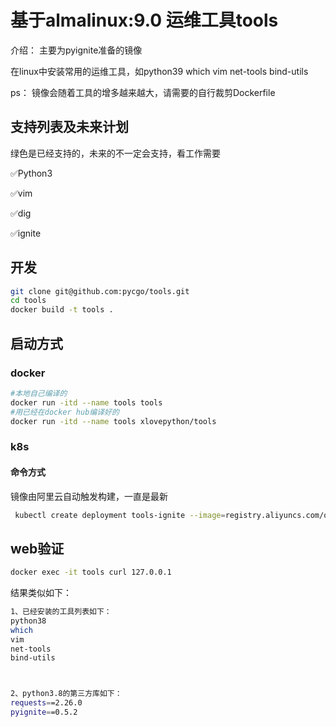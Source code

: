 # 基于almalinux:9.0   运维工具tools

介绍：
主要为pyignite准备的镜像

在linux中安装常用的运维工具，如python39 which vim net-tools bind-utils


ps：
   镜像会随着工具的增多越来越大，请需要的自行裁剪Dockerfile


## 支持列表及未来计划
   绿色是已经支持的，未来的不一定会支持，看工作需要


✅Python3

✅vim

✅dig

✅ignite



## 开发

```bash
git clone git@github.com:pycgo/tools.git
cd tools
docker build -t tools .
```



## 启动方式

### docker

```bash
#本地自己编译的
docker run -itd --name tools tools
#用已经在docker hub编译好的
docker run -itd --name tools xlovepython/tools
```

### k8s

#### 命令方式




镜像由阿里云自动触发构建，一直是最新
```bash
 kubectl create deployment tools-ignite --image=registry.aliyuncs.com/opsflow/ops:ignite
```


## web验证

```bash
docker exec -it tools curl 127.0.0.1
```

结果类似如下：

```bash
1、已经安装的工具列表如下：
python38
which
vim
net-tools
bind-utils



2、python3.8的第三方库如下：
requests==2.26.0
pyignite==0.5.2
```
